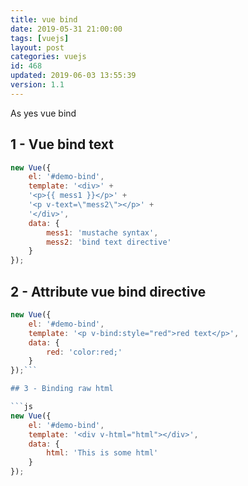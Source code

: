 ```yaml
---
title: vue bind
date: 2019-05-31 21:00:00
tags: [vuejs]
layout: post
categories: vuejs
id: 468
updated: 2019-06-03 13:55:39
version: 1.1
---
```


As yes vue bind

<!-- more -->

## 1 - Vue bind text

```js
new Vue({
    el: '#demo-bind',
    template: '<div>' +
    '<p>{{ mess1 }}</p>' +
    '<p v-text=\"mess2\"></p>' +
    '</div>',
    data: {
        mess1: 'mustache syntax',
        mess2: 'bind text directive'
    }
});
```

## 2 - Attribute vue bind directive

```js
new Vue({
    el: '#demo-bind',
    template: '<p v-bind:style="red">red text</p>',
    data: {
        red: 'color:red;'
    }
});```

## 3 - Binding raw html

```js
new Vue({
    el: '#demo-bind',
    template: '<div v-html="html"></div>',
    data: {
        html: 'This is some html'
    }
});
```